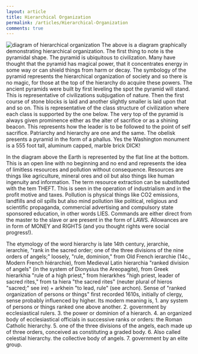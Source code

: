 ```yaml
---
layout: article
title: Hierarchical Organization	
permalink: /articles/Hierarchical-Organization
comments: true
---
```

![diagram of hierarchical organization](/images/Hierarchical-Organization/HierarchicalOrganization.png)	
The above is a diagram graphically demonstrating hierarchical organization. The first thing to note is the pyramidal shape. The pyramid is ubiquitous to civilization. Many have thought that the pyramid has magical power, that it concentrates energy in some way or can shield things from harm or decay. The symbology of the pyramid represents the hierarchical organization of society and so there is no magic, for those at the top of the hierarchy  do acquire these powers.  The ancient pyramids were built by first leveling the spot the pyramid will stand. This is representative of civilizations subjugation of nature. Then the first course of stone blocks is laid and another slightly smaller is laid upon that and so on. This is representative of the class structure of civilization where each class is supported by the one below. The very top of the pyramid is always given prominence either as the alter of sacrifice or as a shining beacon. This represents how the leader is to be followed to the point of self sacrifice. Patriarchy and hierarchy are one and the same. The obelisk presents a pyramid in the form of a phallus. Yes the Washington monument is a 555 foot tall, aluminum capped, marble brick DICK!

In the diagram above the Earth is represented by the flat line at the bottom. This is an open line with no beginning and no end and represents the idea of limitless resources and pollution without consequence. Resources are things like agriculture, mineral ores and oil but also things like human ingenuity and information. The term resource extraction can be substituted with the tem THEFT. This is seen in the operation of industrialism and in the profit motive and taxes. Pollution is physical things like CO2 emissions, landfills and oil spills but also mind pollution like political, religious and scientific propaganda, commercial advertising and compulsory state sponsored education, in other words LIES. Commands are either direct from the master to the slave or are present in the form of LAWS. Allowances are in form of MONEY and RIGHTS (and you thought rights were social progress!).

The etymology of the word hierarchy is late 14th century, jerarchie, ierarchie, "rank in the sacred order; one of the three divisions of the nine orders of angels;" loosely, "rule, dominion," from Old French ierarchie (14c., Modern French hiérarchie), from Medieval Latin hierarchia "ranked division of angels" (in the system of Dionysius the Areopagite), from Greek hierarkhia "rule of a high priest," from hierarkhes "high priest, leader of sacred rites," from ta hiera "the sacred rites" (neuter plural of hieros "sacred;" see ire) + arkhein "to lead, rule" (see archon). Sense of "ranked organization of persons or things" first recorded 1610s, initially of clergy, sense probably influenced by higher. Its modern meaning is, 1. any system of persons or things ranked one above another. 2. government by ecclesiastical rulers. 3. the power or dominion of a hierarch. 4. an organized body of ecclesiastical officials in successive ranks or orders: the Roman Catholic hierarchy. 5. one of the three divisions of the angels, each made up of three orders, conceived as constituting a graded body. 6. Also called celestial hierarchy. the collective body of angels. 7. government by an elite group.


      
